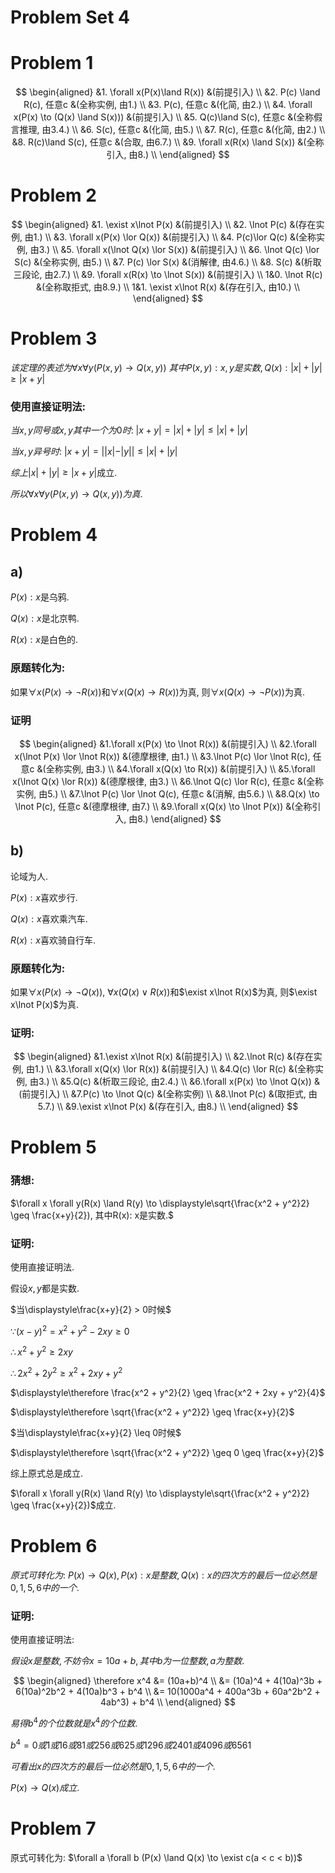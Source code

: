 # Problem Set 4

# Problem 1
$$
\begin{aligned}
&1. \forall x(P(x)\land R(x))   &(前提引入) \\
&2. P(c) \land R(c), 任意c   &(全称实例, 由1.) \\
&3. P(c), 任意c  &(化简, 由2.) \\
&4. \forall x(P(x) \to (Q(x) \land S(x)))   &(前提引入) \\
&5. Q(c)\land S(c), 任意c   &(全称假言推理, 由3.4.) \\
&6. S(c), 任意c  &(化简, 由5.) \\
&7. R(c), 任意c  &(化简, 由2.) \\
&8. R(c)\land S(c), 任意c  &(合取, 由6.7.) \\
&9. \forall x(R(x) \land S(x))  &(全称引入, 由8.) \\
\end{aligned}
$$


# Problem 2

$$
\begin{aligned}
&1. \exist x\lnot P(x)  &(前提引入) \\
&2. \lnot P(c)  &(存在实例, 由1.)  \\
&3. \forall x(P(x) \lor Q(x))  &(前提引入)  \\
&4. P(c)\lor Q(c)  &(全称实例, 由3.)  \\
&5. \forall x(\lnot Q(x) \lor S(x))  &(前提引入)  \\
&6. \lnot Q(c) \lor S(c)  &(全称实例, 由5.)  \\
&7. P(c) \lor S(x)  &(消解律, 由4.6.) \\
&8. S(c)  &(析取三段论, 由2.7.) \\
&9. \forall x(R(x) \to \lnot S(x))  &(前提引入)  \\
1&0. \lnot R(c)  &(全称取拒式, 由8.9.) \\
1&1. \exist x\lnot R(x)  &(存在引入, 由10.)  \\
\end{aligned}
$$


# Problem 3

$该定理的表述为\forall x \forall y(P(x, y) \to Q(x, y))$
$其中P(x, y): x, y是实数, Q(x): |x| + |y| \geq |x+y|$

### 使用直接证明法:

$当x, y同号或x,y其中一个为0时:$
$|x + y| = |x| + |y| \leq |x| + |y|$ 

$当x, y异号时:$
$|x + y| = ||x| - |y|| \leq |x| + |y|$

$综上|x| + |y| \geq |x+y|$成立.

$所以\forall x \forall y(P(x, y) \to Q(x, y))为真.$


# Problem 4

## a)

$P(x): x$是乌鸦.

$Q(x): x$是北京鸭.

$R(x): x$是白色的.

### 原题转化为:

如果$\forall x(P(x) \to \lnot R(x))$和$\forall x(Q(x) \to R(x))$为真, 则$\forall x(Q(x) \to \lnot P(x))$为真.

### 证明

$$
\begin{aligned}
&1.\forall x(P(x) \to \lnot R(x))  &(前提引入) \\
&2.\forall x(\lnot P(x) \lor \lnot R(x))  &(德摩根律, 由1.) \\
&3.\lnot P(c) \lor \lnot R(c), 任意c  &(全称实例, 由3.)  \\
&4.\forall x(Q(x) \to R(x))  &(前提引入)  \\
&5.\forall x(\lnot Q(x) \lor R(x))  &(德摩根律, 由3.) \\
&6.\lnot Q(c) \lor R(c), 任意c  &(全称实例, 由5.) \\
&7.\lnot P(c) \lor \lnot Q(c), 任意c  &(消解, 由5.6.) \\
&8.Q(x) \to \lnot P(c), 任意c  &(德摩根律, 由7.)  \\
&9.\forall x(Q(x) \to \lnot P(x))  &(全称引入, 由8.)
\end{aligned}
$$

## b)

论域为人.

$P(x): x$喜欢步行.

$Q(x): x$喜欢乘汽车.

$R(x): x$喜欢骑自行车.

### 原题转化为:

如果$\forall x(P(x) \to \lnot Q(x))$, $\forall x(Q(x) \lor R(x))$和$\exist x\lnot R(x)$为真, 则$\exist x\lnot P(x)$为真.

### 证明:

$$
\begin{aligned}
&1.\exist x\lnot R(x)  &(前提引入) \\
&2.\lnot R(c)  &(存在实例, 由1.)  \\
&3.\forall x(Q(x) \lor R(x))  &(前提引入)  \\
&4.Q(c) \lor R(c)  &(全称实例, 由3.)  \\
&5.Q(c)  &(析取三段论, 由2.4.) \\
&6.\forall x(P(x) \to \lnot Q(x)) &(前提引入) \\
&7.P(c) \to \lnot Q(c)  &(全称实例)  \\
&8.\lnot P(c)  &(取拒式, 由5.7.)  \\
&9.\exist x\lnot P(x)  &(存在引入, 由8.) \\
\end{aligned}
$$


# Problem 5

### 猜想:

$\forall x \forall y(R(x) \land R(y) \to \displaystyle\sqrt{\frac{x^2 + y^2}2} \geq \frac{x+y}{2}), 其中R(x): x是实数.$

### 证明:

使用直接证明法.

假设$x, y$都是实数.

$当\displaystyle\frac{x+y}{2} > 0时候$

$\because (x-y)^2=x^2+y^2-2xy \geq 0$

$\therefore x^2+y^2 \geq 2xy$

$\therefore 2x^2 + 2y^2 \geq x^2 + 2xy + y^2$

$\displaystyle\therefore \frac{x^2 + y^2}{2} \geq \frac{x^2 + 2xy + y^2}{4}$

$\displaystyle\therefore \sqrt{\frac{x^2 + y^2}2} \geq \frac{x+y}{2}$

$当\displaystyle\frac{x+y}{2} \leq 0时候$

$\displaystyle\therefore \sqrt{\frac{x^2 + y^2}2} \geq 0 \geq \frac{x+y}{2}$

综上原式总是成立.

$\forall x \forall y(R(x) \land R(y) \to \displaystyle\sqrt{\frac{x^2 + y^2}2} \geq \frac{x+y}{2})$成立.


# Problem 6

$原式可转化为:$
$P(x) \to Q(x), P(x): x是整数, Q(x): x的四次方的最后一位必然是0,1,5,6中的一个.$

### 证明:

使用直接证明法:

$假设x是整数, 不妨令x=10a+b, 其中b为一位整数, a为整数.$

$$
\begin{aligned}
\therefore x^4 &= (10a+b)^4 \\
&= (10a)^4 + 4(10a)^3b + 6(10a)^2b^2 + 4(10a)b^3 + b^4 \\
&= 10(1000a^4 + 400a^3b + 60a^2b^2 + 4ab^3) + b^4 \\
\end{aligned}
$$

$易得b^4的个位数就是x^4的个位数.$

$b^4=0 或 1 或 16 或 81 或 256 或 625 或 1296 或 2401 或 4096 或 6561$

$可看出x的四次方的最后一位必然是0,1,5,6中的一个.$

$P(x) \to Q(x)成立.$


# Problem 7

原式可转化为:
$\forall a \forall b (P(x) \land Q(x) \to \exist c(a < c < b))$